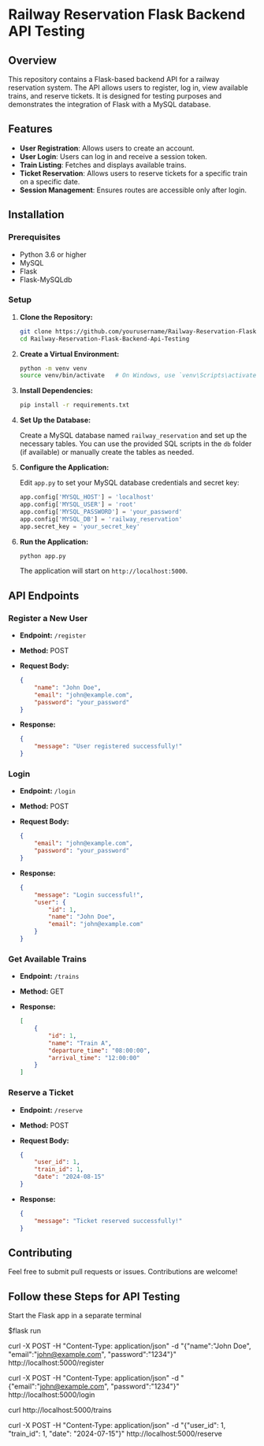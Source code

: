 # Railway Reservation Flask Backend API Testing

## Overview

This repository contains a Flask-based backend API for a railway reservation system. The API allows users to register, log in, view available trains, and reserve tickets. It is designed for testing purposes and demonstrates the integration of Flask with a MySQL database.

## Features

- **User Registration**: Allows users to create an account.
- **User Login**: Users can log in and receive a session token.
- **Train Listing**: Fetches and displays available trains.
- **Ticket Reservation**: Allows users to reserve tickets for a specific train on a specific date.
- **Session Management**: Ensures routes are accessible only after login.

## Installation

### Prerequisites

- Python 3.6 or higher
- MySQL
- Flask
- Flask-MySQLdb

### Setup

1. **Clone the Repository:**

   ```bash
   git clone https://github.com/yourusername/Railway-Reservation-Flask-Backend-Api-Testing.git
   cd Railway-Reservation-Flask-Backend-Api-Testing
   ```

2. **Create a Virtual Environment:**

   ```bash
   python -m venv venv
   source venv/bin/activate   # On Windows, use `venv\Scripts\activate`
   ```

3. **Install Dependencies:**

   ```bash
   pip install -r requirements.txt
   ```

4. **Set Up the Database:**

   Create a MySQL database named `railway_reservation` and set up the necessary tables. You can use the provided SQL scripts in the `db` folder (if available) or manually create the tables as needed.

5. **Configure the Application:**

   Edit `app.py` to set your MySQL database credentials and secret key:

   ```python
   app.config['MYSQL_HOST'] = 'localhost'
   app.config['MYSQL_USER'] = 'root'
   app.config['MYSQL_PASSWORD'] = 'your_password'
   app.config['MYSQL_DB'] = 'railway_reservation'
   app.secret_key = 'your_secret_key'
   ```

6. **Run the Application:**

   ```bash
   python app.py
   ```

   The application will start on `http://localhost:5000`.

## API Endpoints

### Register a New User

- **Endpoint:** `/register`
- **Method:** POST
- **Request Body:**

  ```json
  {
      "name": "John Doe",
      "email": "john@example.com",
      "password": "your_password"
  }
  ```

- **Response:**

  ```json
  {
      "message": "User registered successfully!"
  }
  ```

### Login

- **Endpoint:** `/login`
- **Method:** POST
- **Request Body:**

  ```json
  {
      "email": "john@example.com",
      "password": "your_password"
  }
  ```

- **Response:**

  ```json
  {
      "message": "Login successful!",
      "user": {
          "id": 1,
          "name": "John Doe",
          "email": "john@example.com"
      }
  }
  ```

### Get Available Trains

- **Endpoint:** `/trains`
- **Method:** GET
- **Response:**

  ```json
  [
      {
          "id": 1,
          "name": "Train A",
          "departure_time": "08:00:00",
          "arrival_time": "12:00:00"
      }
  ]
  ```

### Reserve a Ticket

- **Endpoint:** `/reserve`
- **Method:** POST
- **Request Body:**

  ```json
  {
      "user_id": 1,
      "train_id": 1,
      "date": "2024-08-15"
  }
  ```

- **Response:**

  ```json
  {
      "message": "Ticket reserved successfully!"
  }
  ```

## Contributing

Feel free to submit pull requests or issues. Contributions are welcome!


## Follow these Steps for API Testing

Start the Flask app in a separate terminal

$flask run

curl -X POST -H "Content-Type: application/json" -d "{\"name\":\"John Doe\", \"email\":\"john@example.com\", \"password\":\"1234\"}" http://localhost:5000/register

curl -X POST -H "Content-Type: application/json" -d "{\"email\":\"john@example.com\", \"password\":\"1234\"}" http://localhost:5000/login

curl http://localhost:5000/trains

curl -X POST -H "Content-Type: application/json" -d "{\"user_id\": 1, \"train_id\": 1, \"date\": \"2024-07-15\"}" http://localhost:5000/reserve
